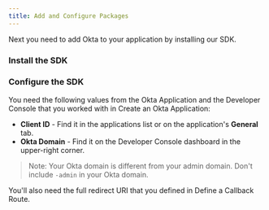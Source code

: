```yaml
---
title: Add and Configure Packages
---
```

Next you need to add Okta to your application by installing our SDK.

### Install the SDK

<StackSelector snippet="installsdk"/>

### Configure the SDK

You need the following values from the Okta Application and the Developer Console that you worked with in <GuideLink link="../create-okta-application">Create an Okta Application</GuideLink>:

* **Client ID** - Find it in the applications list or on the application's **General** tab.
* **Okta Domain** - Find it on the Developer Console dashboard in the upper-right corner.

> Note: Your Okta domain is different from your admin domain. Don't include `-admin` in your Okta domain.

You'll also need the full redirect URI that you defined in <GuideLink link="../define-callback">Define a Callback Route</GuideLink>.

<StackSelector snippet="configuremid"/>

<NextSectionLink/>
